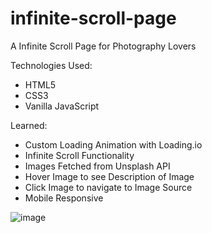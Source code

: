 # infinite-scroll-page

A Infinite Scroll Page for Photography Lovers 

Technologies Used: 
+ HTML5 
+ CSS3
+ Vanilla JavaScript 

Learned: 
+ Custom Loading Animation with Loading.io 
+ Infinite Scroll Functionality 
+ Images Fetched from Unsplash API 
+ Hover Image to see Description of Image 
+ Click Image to navigate to Image Source 
+ Mobile Responsive 

![image](https://user-images.githubusercontent.com/68490255/137054292-9d204bac-3181-4a41-8811-5178b3181f51.JPG)
